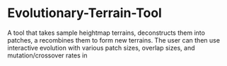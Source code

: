 # Evolutionary-Terrain-Tool
A tool that takes sample heightmap terrains, deconstructs them into patches, a recombines them to form new terrains.
The user can then use interactive evolution with various patch sizes, overlap sizes, and mutation/crossover rates in 
